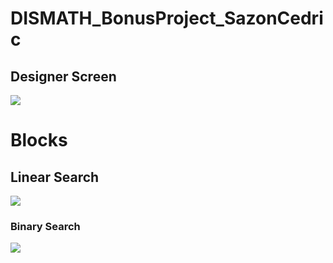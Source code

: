 # DISMATH_BonusProject_SazonCedric
## Designer Screen
![](apppic4.png)
# Blocks 
## Linear Search
![](apppic5.png)
### Binary Search
![](apppic6.png)
